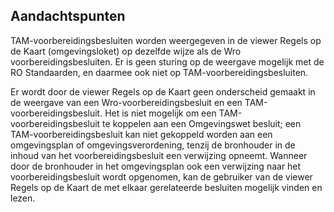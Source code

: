 ## Aandachtspunten

TAM-voorbereidingsbesluiten worden weergegeven in de viewer Regels op de Kaart (omgevingsloket) op dezelfde wijze als de Wro voorbereidingsbesluiten. Er is geen sturing op de weergave mogelijk met de RO Standaarden, en daarmee ook niet op TAM-voorbereidingsbesluiten.

Er wordt door de viewer Regels op de Kaart geen onderscheid gemaakt in de weergave van een Wro-voorbereidingsbesluit en een TAM-voorbereidingsbesluit. Het is niet mogelijk om een TAM-voorbereidingsbesluit te koppelen aan een Omgevingswet besluit; een TAM-voorbereidingsbesluit kan niet gekoppeld worden aan een omgevingsplan of omgevingsverordening, tenzij de bronhouder in de inhoud van het voorbereidingsbesluit een verwijzing opneemt. Wanneer door de bronhouder in het omgevingsplan ook een verwijzing naar het voorbereidingsbesluit wordt opgenomen, kan de gebruiker van de viewer Regels op de Kaart de met elkaar gerelateerde besluiten mogelijk vinden en lezen. 
